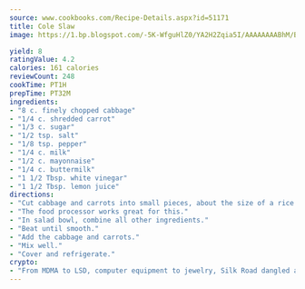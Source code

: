 ```yaml
---
source: www.cookbooks.com/Recipe-Details.aspx?id=51171
title: Cole Slaw
image: https://1.bp.blogspot.com/-5K-WfguHlZ0/YA2H2Zqia5I/AAAAAAAABhM/Bdgu68p4aG0Q6jWdy3eGaUXSKw5p3sdxwCLcBGAsYHQ/s324/7.png

yield: 8
ratingValue: 4.2
calories: 161 calories
reviewCount: 248
cookTime: PT1H
prepTime: PT32M
ingredients:
- "8 c. finely chopped cabbage"
- "1/4 c. shredded carrot"
- "1/3 c. sugar"
- "1/2 tsp. salt"
- "1/8 tsp. pepper"
- "1/4 c. milk"
- "1/2 c. mayonnaise"
- "1/4 c. buttermilk"
- "1 1/2 Tbsp. white vinegar"
- "1 1/2 Tbsp. lemon juice"
directions:
- "Cut cabbage and carrots into small pieces, about the size of a rice kernel."
- "The food processor works great for this."
- "In salad bowl, combine all other ingredients."
- "Beat until smooth."
- "Add the cabbage and carrots."
- "Mix well."
- "Cover and refrigerate."
crypto:
- "From MDMA to LSD, computer equipment to jewelry, Silk Road dangled a menu listing all the greatest things Bitcoin can buy."
---
```

